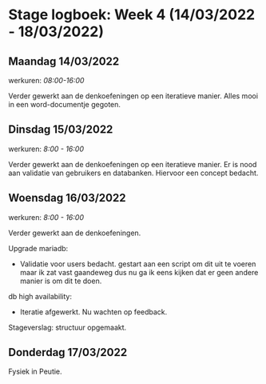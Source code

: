 # Stage logboek: Week 4 (14/03/2022 - 18/03/2022)

## Maandag 14/03/2022

werkuren: _08:00-16:00_

Verder gewerkt aan de denkoefeningen op een iteratieve manier. Alles mooi in een word-documentje gegoten.

## Dinsdag 15/03/2022

werkuren: _8:00 - 16:00_

Verder gewerkt aan de denkoefeningen op een iteratieve manier. Er is nood aan validatie van gebruikers en databanken. Hiervoor een concept bedacht.

## Woensdag 16/03/2022

werkuren: _8:00 - 16:00_

Verder gewerkt aan de denkoefeningen.

Upgrade mariadb:

- Validatie voor users bedacht. gestart aan een script om dit uit te voeren maar ik zat vast gaandeweg dus nu ga ik eens kijken dat er geen andere manier is om dit te doen.

db high availability:

- Iteratie afgewerkt. Nu wachten op feedback.

Stageverslag: structuur opgemaakt.

## Donderdag 17/03/2022

Fysiek in Peutie.
